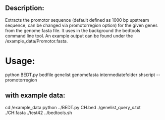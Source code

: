 ## Description:

Extracts the promotor sequence (default defined as 1000 bp upstream sequence, can be changed via promotorregion option) for the given genes from the genome fasta file.
It uses in the background the bedtools command line tool. An example output can be found under the /example_data/Promotor.fasta.

# Usage:

python BEDT.py bedfile genelist genomefasta intermediatefolder shscript --promotorregion

## with example data:

cd /example_data
python ../BEDT.py CH.bed ./genelist_query_x.txt ./CH.fasta ./test42 ../bedtools.sh
